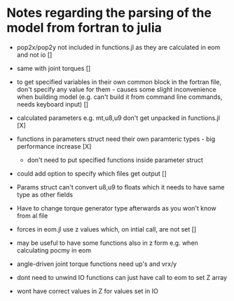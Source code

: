 # Notes regarding the parsing of the model from fortran to julia

- pop2x/pop2y not included in functions.jl as they are calculated in eom and not io []

- same with joint torques []

- to get specified variables in their own common block in the fortran file, don't specify any value for them - causes some slight inconvenience when building model (e.g. can't build it from command line commands, needs keyboard input) []

- calculated parameters e.g. mt,u8,u9 don't get unpacked in functions.jl [X]

- functions in parameters struct need their own paramteric types - big performance increase [X]
    - don't need to put specified functions inside parameter struct

- could add option to specify which files get output []

- Params struct can't convert u8,u9 to floats which it needs to have same type as other fields

- Have to change torque generator type afterwards as you won't know from al file

- forces in eom.jl use z values which, on intial call, are not set []

- may be useful to have some functions also in z form e.g. when calculating pocmy in eom

- angle-driven joint torque functions need up's and vrx/y

- dont need to unwind IO functions can just have call to eom to set Z array
 - wont have correct values in Z for values set in IO
